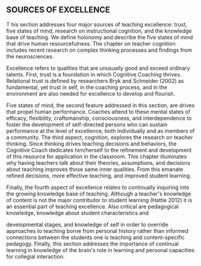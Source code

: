 ## SOURCES OF EXCELLENCE

T his section addresses four major sources of teaching excellence: trust, five states of mind, research on instructional cognition, and the knowledge base of teaching. We define holonomy and describe the five states of mind that drive human resourcefulness. The chapter on teacher cognition includes recent research on complex thinking processes and findings from the neurosciences.

Excellence refers to qualities that are unusually good and exceed ordinary talents. First, trust is a foundation in which Cognitive Coaching thrives. Relational trust is defined by researchers Bryk and Schneider (2002) as fundamental, yet trust in self, in the coaching process, and in the environment are also needed for excellence to develop and flourish.

Five states of mind, the second feature addressed in this section, are drives that propel human performance. Coaches attend to these mental states of efficacy, flexibility, craftsmanship, consciousness, and interdependence to foster the development of self-directed persons who can sustain performance at the level of excellence, both individually and as members of a community. The third aspect, cognition, explores the research on teacher thinking. Since thinking drives teaching decisions and behaviors, the Cognitive Coach dedicates him/herself to the refinement and development of this resource for application in the classroom. This chapter illuminates why having teachers talk about their theories, assumptions, and decisions about teaching improves those same inner qualities. From this emanate refined decisions, more effective teaching, and improved student learning.

Finally, the fourth aspect of excellence relates to continually inquiring into the growing knowledge base of teaching. Although a teacher's knowledge of content is not the major contributor to student learning (Hattie 2012) it is an essential part of teaching excellence. Also critical are pedagogical knowledge, knowledge about student characteristics and

developmental stages, and knowledge of self in order to override approaches to teaching borne from personal history rather than informed connections between the students one is teaching and content-specific pedagogy. Finally, this section addresses the importance of continual learning in knowledge of the brain's role in learning and personal capacities for collegial interaction.